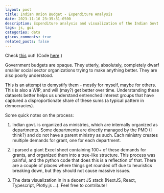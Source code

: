 ```yaml
---
layout: post
title: Indian Union Budget - Expenditure Analysis
date: 2023-11-10 23:35:31-0500
description: Expenditure analysis and visualization of the Indian Govt. Union Budget for FY2023-24.
tags: js, goi
categories: data
giscus_comments: true
related_posts: false
---
```


Check [this](https://anku94.github.io/dash/sankey) out! (Code [here](https://github.com/anku94/dataviz).)

Government budgets are opaque. They utterly, absolutely, completely dwarf smaller social sector organizations trying to make anything better. They are also poorly understood.

This is an attempt to demystify them - mostly for myself, maybe for others. This is also a WIP, and will (may?) get better over time. Understanding these datasets better helps us understand entrenched interest groups that have captured a disproportionate share of these sums (a typical pattern in democracies).

Some quick notes on the process:

1. Indian govt. is organized as ministries, which are internally organized as departments. Some departments are directly managed by the PMO (I think?) and do not have a parent ministry as such. Each ministry creates multiple demands for grant, one for each department.

2. I parsed a giant Excel sheet containing 100+ of these demands for grants, and organized them into a tree-like structure. This process was painful, and the python code that does this is a reflection of that. There are a couple of places where things get rounded off due to heuristics breaking down, but they should not cause massive issues.

3. The data visualization in in a decent JS stack (NextJS, React, Typescript, Plotly.js ...). Feel free to contribute!
